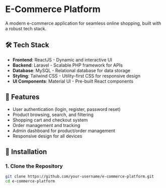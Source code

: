 # E-Commerce Platform

A modern e-commerce application for seamless online shopping, built with a robust tech stack.

## 🛠️ Tech Stack

- **Frontend**: ReactJS - Dynamic and interactive UI  
- **Backend**: Laravel - Scalable PHP framework for APIs  
- **Database**: MySQL - Relational database for data storage  
- **Styling**: Tailwind CSS - Utility-first CSS for responsive design  
- **UI Components**: Material UI - Pre-built React components

## 🚀 Features

- User authentication (login, register, password reset)  
- Product browsing, search, and filtering  
- Shopping cart and checkout system  
- Order management and tracking  
- Admin dashboard for product/order management  
- Responsive design for all devices


## 🔧 Installation

### 1. Clone the Repository

```bash
git clone https://github.com/your-username/e-commerce-platform.git
cd e-commerce-platform
